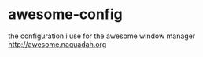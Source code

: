 awesome-config
==============

the configuration i use for the awesome window manager http://awesome.naquadah.org
